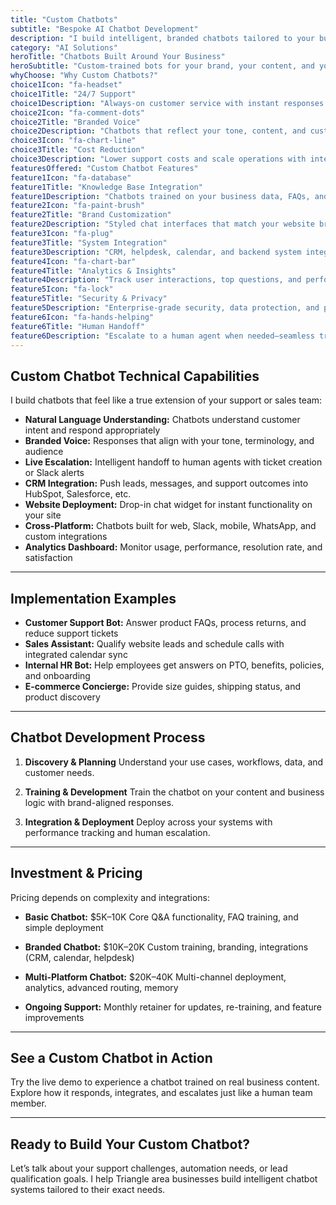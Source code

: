```yaml
---
title: "Custom Chatbots"
subtitle: "Bespoke AI Chatbot Development"
description: "I build intelligent, branded chatbots tailored to your business data, workflows, and customer needs. From customer support to lead generation, each chatbot is crafted for maximum performance and engagement."
category: "AI Solutions"
heroTitle: "Chatbots Built Around Your Business"
heroSubtitle: "Custom-trained bots for your brand, your content, and your customer workflows."
whyChoose: "Why Custom Chatbots?"
choice1Icon: "fa-headset"
choice1Title: "24/7 Support"
choice1Description: "Always-on customer service with instant responses and automated issue handling."
choice2Icon: "fa-comment-dots"
choice2Title: "Branded Voice"
choice2Description: "Chatbots that reflect your tone, content, and customer communication style."
choice3Icon: "fa-chart-line"
choice3Title: "Cost Reduction"
choice3Description: "Lower support costs and scale operations with intelligent automation."
featuresOffered: "Custom Chatbot Features"
feature1Icon: "fa-database"
feature1Title: "Knowledge Base Integration"
feature1Description: "Chatbots trained on your business data, FAQs, and product documentation."
feature2Icon: "fa-paint-brush"
feature2Title: "Brand Customization"
feature2Description: "Styled chat interfaces that match your website branding and customer expectations."
feature3Icon: "fa-plug"
feature3Title: "System Integration"
feature3Description: "CRM, helpdesk, calendar, and backend system integrations for full functionality."
feature4Icon: "fa-chart-bar"
feature4Title: "Analytics & Insights"
feature4Description: "Track user interactions, top questions, and performance with real-time metrics."
feature5Icon: "fa-lock"
feature5Title: "Security & Privacy"
feature5Description: "Enterprise-grade security, data protection, and privacy compliance."
feature6Icon: "fa-hands-helping"
feature6Title: "Human Handoff"
feature6Description: "Escalate to a human agent when needed—seamless transition and full context handoff."
---
```


## Custom Chatbot Technical Capabilities

I build chatbots that feel like a true extension of your support or sales team:

* **Natural Language Understanding:** Chatbots understand customer intent and respond appropriately
* **Branded Voice:** Responses that align with your tone, terminology, and audience
* **Live Escalation:** Intelligent handoff to human agents with ticket creation or Slack alerts
* **CRM Integration:** Push leads, messages, and support outcomes into HubSpot, Salesforce, etc.
* **Website Deployment:** Drop-in chat widget for instant functionality on your site
* **Cross-Platform:** Chatbots built for web, Slack, mobile, WhatsApp, and custom integrations
* **Analytics Dashboard:** Monitor usage, performance, resolution rate, and satisfaction

---

## Implementation Examples

* **Customer Support Bot:** Answer product FAQs, process returns, and reduce support tickets
* **Sales Assistant:** Qualify website leads and schedule calls with integrated calendar sync
* **Internal HR Bot:** Help employees get answers on PTO, benefits, policies, and onboarding
* **E-commerce Concierge:** Provide size guides, shipping status, and product discovery

---

## Chatbot Development Process

1. **Discovery & Planning**
   Understand your use cases, workflows, data, and customer needs.

2. **Training & Development**
   Train the chatbot on your content and business logic with brand-aligned responses.

3. **Integration & Deployment**
   Deploy across your systems with performance tracking and human escalation.

---

## Investment & Pricing

Pricing depends on complexity and integrations:

* **Basic Chatbot:** \$5K–10K
  Core Q\&A functionality, FAQ training, and simple deployment

* **Branded Chatbot:** \$10K–20K
  Custom training, branding, integrations (CRM, calendar, helpdesk)

* **Multi-Platform Chatbot:** \$20K–40K
  Multi-channel deployment, analytics, advanced routing, memory

* **Ongoing Support:** Monthly retainer for updates, re-training, and feature improvements

---

## See a Custom Chatbot in Action

Try the live demo to experience a chatbot trained on real business content.
Explore how it responds, integrates, and escalates just like a human team member.

---

## Ready to Build Your Custom Chatbot?

Let’s talk about your support challenges, automation needs, or lead qualification goals.
I help Triangle area businesses build intelligent chatbot systems tailored to their exact needs.
